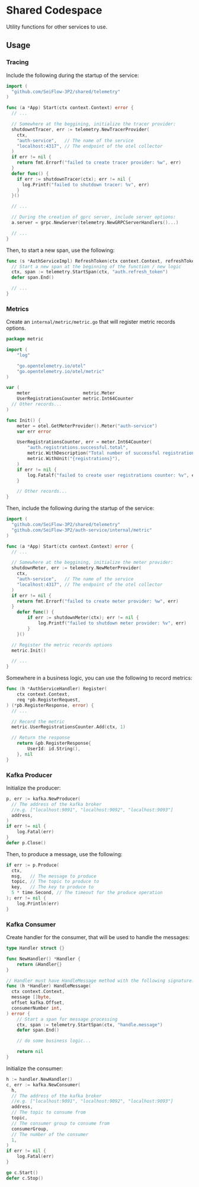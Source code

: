 # Shared Codespace

Utility functions for other services to use.

## Usage

### Tracing

Include the following during the startup of the service:

```go
import (
  "github.com/SeiFlow-3P2/shared/telemetry"
)

func (a *App) Start(ctx context.Context) error {
  // ...

  // Somewhere at the beggining, initialize the tracer provider:
  shutdowntTracer, err := telemetry.NewTracerProvider(
    ctx,
    "auth-service",   // The name of the service
    "localhost:4317", // The endpoint of the otel collector
  )
  if err != nil {
    return fmt.Errorf("failed to create tracer provider: %w", err)
  }
  defer func() {
    if err := shutdownTracer(ctx); err != nil {
      log.Printf("failed to shutdown tracer: %v", err)
    }
  }()

  // ...

  // During the creation of gprc server, include server options:
  a.server = grpc.NewServer(telemetry.NewGRPCServerHandlers()...)

  // ...
}
```

Then, to start a new span, use the following:

```go
func (s *AuthServiceImpl) RefreshToken(ctx context.Context, refreshToken string) (string, error) {
  // Start a new span at the beginning of the function / new logic
  ctx, span := telemetry.StartSpan(ctx, "auth.refresh_token")
  defer span.End()

  // ...
}
```

### Metrics

Create an `internal/metric/metric.go` that will register metric records options.
```go
package metric

import (
	"log"

	"go.opentelemetry.io/otel"
	"go.opentelemetry.io/otel/metric"
)

var (
	meter                    metric.Meter
	UserRegistrationsCounter metric.Int64Counter
  // Other records...
)

func Init() {
	meter = otel.GetMeterProvider().Meter("auth-service")
	var err error

	UserRegistrationsCounter, err = meter.Int64Counter(
		"auth.registrations.successful.total",
		metric.WithDescription("Total number of successful registrations"),
		metric.WithUnit("{registrations}"),
	)
	if err != nil {
		log.Fatalf("failed to create user registrations counter: %v", err)
	}

	// Other records...
}

```

Then, include the following during the startup of the service:

```go
import (
  "github.com/SeiFlow-3P2/shared/telemetry"
  "github.com/SeiFlow-3P2/auth-service/internal/metric"
)

func (a *App) Start(ctx context.Context) error {
  // ...

  // Somewhere at the beggining, initialize the meter provider:
  shutdownMeter, err := telemetry.NewMeterProvider(
    ctx,
    "auth-service",   // The name of the service
    "localhost:4317", // The endpoint of the otel collector
  )
  if err != nil {
    return fmt.Errorf("failed to create meter provider: %w", err)
  }
	defer func() {
		if err := shutdownMeter(ctx); err != nil {
			log.Printf("failed to shutdown meter provider: %v", err)
		}
	}()

  // Register the metric records options
  metric.Init()

  // ...
}
```

Somewhere in a business logic, you can use the following to record metrics:

```go
func (h *AuthServiceHandler) Register(
	ctx context.Context,
	req *pb.RegisterRequest,
) (*pb.RegisterResponse, error) {
  // ...

  // Record the metric
  metric.UserRegistrationsCounter.Add(ctx, 1)

  // Return the response
	return &pb.RegisterResponse{
		UserId: id.String(),
	}, nil
}
```

### Kafka Producer

Initialize the producer:

```go
p, err := kafka.NewProducer(
  // The address of the kafka broker
  //e.g. ["localhost:9091", "localhost:9092", "localhost:9093"]
  address,
)
if err != nil {
	log.Fatal(err)
}
defer p.Close()
```

Then, to produce a message, use the following:

```go
if err := p.Produce(
  ctx,
  msg,   // The message to produce
  topic, // The topic to produce to
  key,   // The key to produce to
  5 * time.Second, // The timeout for the produce operation
); err != nil {
	log.Println(err)
}
```

### Kafka Consumer

Create handler for the consumer, that will be used to handle the messages:

```go
type Handler struct {}

func NewHandler() *Handler {
	return &Handler{}
}

// Handler must have HandleMessage method with the following signature:
func (h *Handler) HandleMessage(
  ctx context.Context,
  message []byte,
  offset kafka.Offset,
  consumerNumber int,
) error {
	// Start a span for message processing
	ctx, span := telemetry.StartSpan(ctx, "handle.message")
	defer span.End()

	// do some business logic...

	return nil
}

```

Initialize the consumer:

```go
h := handler.NewHandler()
c, err := kafka.NewConsumer(
  h,
  // The address of the kafka broker
  //e.g. ["localhost:9091", "localhost:9092", "localhost:9093"]
  address,
  // The topic to consume from
  topic,
  // The consumer group to consume from
  consumerGroup,
  // The number of the consumer
  1,
)
if err != nil {
	log.Fatal(err)
}

go c.Start()
defer c.Stop()
```
